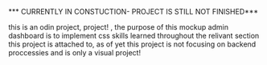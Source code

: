 *** CURRENTLY IN CONSTUCTION- PROJECT IS STILL NOT FINISHED***

this is an odin project, project! , the purpose of this mockup admin dashboard is to implement css skills learned throughout the relivant section
this project is attached to, as of yet this project is not focusing on backend proccessies and is only a visual project!
